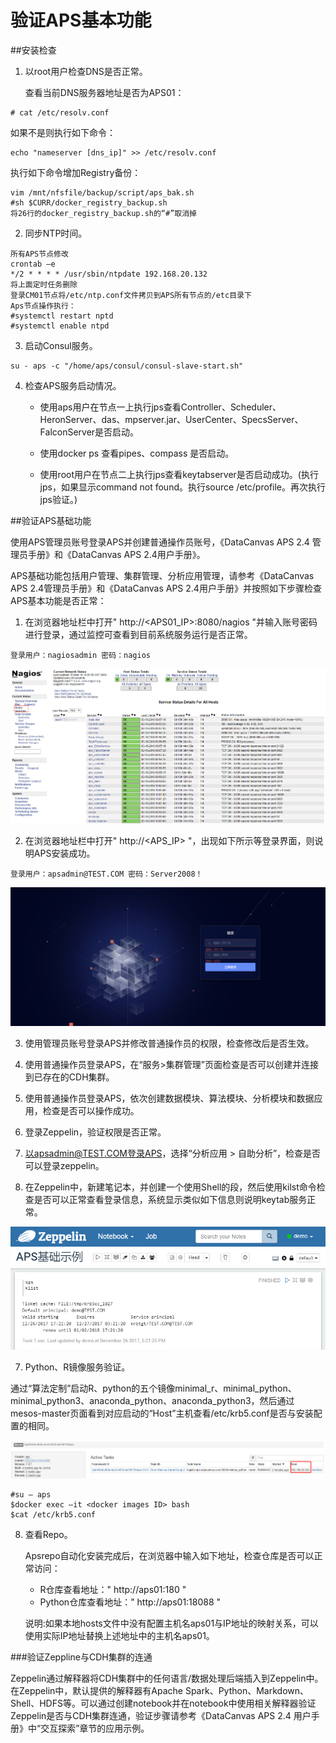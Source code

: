 #  验证APS基本功能
##安装检查
1. 以root用户检查DNS是否正常。

   查看当前DNS服务器地址是否为APS01：
 ```
 # cat /etc/resolv.conf
 ```

 如果不是则执行如下命令：
 ```
 echo "nameserver [dns_ip]" >> /etc/resolv.conf
 ```
 
 执行如下命令增加Registry备份：

 ```
 vim /mnt/nfsfile/backup/script/aps_bak.sh
 #sh $CURR/docker_registry_backup.sh
 将26行的docker_registry_backup.sh的“#”取消掉
 ```
2. 同步NTP时间。

 ```
 所有APS节点修改
 crontab –e
 */2 * * * * /usr/sbin/ntpdate 192.168.20.132 
 将上面定时任务删除
 登录CM01节点将/etc/ntp.conf文件拷贝到APS所有节点的/etc目录下
 Aps节点操作执行：
 #systemctl restart nptd
 #systemctl enable ntpd
 ```
 
3. 启动Consul服务。
  ```
  su - aps -c "/home/aps/consul/consul-slave-start.sh"
  ```

4. 检查APS服务启动情况。

   * 使用aps用户在节点一上执行jps查看Controller、Scheduler、HeronServer、das、mpserver.jar、UserCenter、SpecsServer、FalconServer是否启动。
   
   * 使用docker ps 查看pipes、compass 是否启动。
   
   * 使用root用户在节点二上执行jps查看keytabserver是否启动成功。(执行jps，如果显示command not found。执行source /etc/profile。再次执行jps验证。)


##验证APS基础功能

使用APS管理员账号登录APS并创建普通操作员账号，《DataCanvas APS 2.4 管理员手册》和《DataCanvas APS 2.4用户手册》。

APS基础功能包括用户管理、集群管理、分析应用管理，请参考《DataCanvas APS 2.4管理员手册》和《DataCanvas APS 2.4用户手册》并按照如下步骤检查APS基本功能是否正常：

1. 在浏览器地址栏中打开" http://&lt;APS01_IP&gt;:8080/nagios "并输入账号密码进行登录，通过监控可查看到目前系统服务运行是否正常。

 ```
 登录用户：nagiosadmin 密码：nagios
 ``` 

 ![](/install_guide/fig/fig_11.png)

2. 在浏览器地址栏中打开" http://&lt;APS_IP> "，出现如下所示等登录界面，则说明APS安装成功。

 ```
 登录用户：apsadmin@TEST.COM 密码：Server2008！
 ```

 ![](/install_guide/fig/fig_12.png)
   
3. 使用管理员账号登录APS并修改普通操作员的权限，检查修改后是否生效。

4. 使用普通操作员登录APS，在“服务>集群管理”页面检查是否可以创建并连接到已存在的CDH集群。

5. 使用普通操作员登录APS，依次创建数据模块、算法模块、分析模块和数据应用，检查是否可以操作成功。

6. 登录Zeppelin，验证权限是否正常。
 
 1. 以apsadmin@TEST.COM登录APS，选择“分析应用 > 自助分析”，检查是否可以登录zeppelin。
 
 2. 在Zeppelin中，新建笔记本，并创建一个使用Shell的段，然后使用kilst命令检查是否可以正常查看登录信息，系统显示类似如下信息则说明keytab服务正常。
 
 ![](/install_guide/fig/fig_13.png)
 
7. Python、R镜像服务验证。

 通过“算法定制”启动R、python的五个镜像minimal_r、minimal_python、minimal_python3、anaconda_python、anaconda_python3，然后通过mesos-master页面看到对应启动的“Host”主机查看/etc/krb5.conf是否与安装配置的相同。
 
 ![](/install_guide/fig/fig_14.png)

   ``` 
   #su – aps
   $docker exec –it <docker images ID> bash
   $cat /etc/krb5.conf
   ```
 
8. 查看Repo。

   Apsrepo自动化安装完成后，在浏览器中输入如下地址，检查仓库是否可以正常访问：

   * R仓库查看地址：" http://aps01:180 "
   * Python仓库查看地址：" http://aps01:18088 "

   说明:如果本地hosts文件中没有配置主机名aps01与IP地址的映射关系，可以使用实际IP地址替换上述地址中的主机名aps01。

###验证Zeppline与CDH集群的连通

Zeppelin通过解释器将CDH集群中的任何语言/数据处理后端插入到Zeppelin中。在Zeppelin中，默认提供的解释器有Apache Spark、Python、Markdown、Shell、HDFS等。可以通过创建notebook并在notebook中使用相关解释器验证Zeppelin是否与CDH集群连通，验证步骤请参考《DataCanvas APS 2.4 用户手册》中“交互探索”章节的应用示例。


